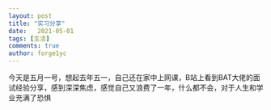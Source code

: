 ```yaml
---
layout: post
title: "实习分享"
date:   2021-05-01
tags: [生活]
comments: true
author: forge1yc 
---
```


今天是五月一号，想起去年五一，自己还在家中上网课，B站上看到BAT大佬的面试经验分享，感到深深焦虑，感觉自己又浪费了一年，什么都不会，对于人生和学业充满了恐惧

